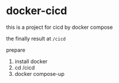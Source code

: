 # docker-cicd

this is a project for cicd by docker compose

the finally result at <code>/cicd</code>

prepare
  1. install docker
  2. cd /cicd
  3. docker compose-up
